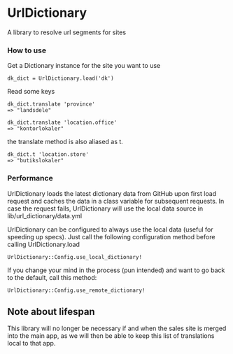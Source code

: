 # UrlDictionary

A library to resolve url segments for sites

### How to use

Get a Dictionary instance for the site you want to use

    dk_dict = UrlDictionary.load('dk')

Read some keys

    dk_dict.translate 'province'
    => "landsdele"

    dk_dict.translate 'location.office'
    => "kontorlokaler"

the translate method is also aliased as t.

    dk_dict.t 'location.store'
    => "butikslokaler"

### Performance

UrlDictionary loads the latest dictionary data from GitHub upon first load request and caches the data in a class variable for subsequent requests. In case the request fails, UrlDictionary will use the local data source in lib/url_dictionary/data.yml

UrlDictionary can be configured to always use the local data (useful for speeding up specs). Just call the following configuration method before calling UrlDictionary.load

    UrlDictionary::Config.use_local_dictionary!

If you change your mind in the process (pun intended) and want to go back to the default, call this method:

    UrlDictionary::Config.use_remote_dictionary!

## Note about lifespan

This library will no longer be necessary if and when the sales site is merged into the main app, as we will then be able to keep this list of translations local to that app.
